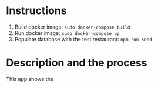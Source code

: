 # Instructions
1. Build docker image: `sudo docker-compose build`
1. Run docker image: `sudo docker-compose up`
1. Populate database with the test restaurant: `npm run seed`

# Description and the process
This app shows the